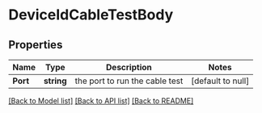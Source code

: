 # DeviceIdCableTestBody

## Properties
Name | Type | Description | Notes
------------ | ------------- | ------------- | -------------
**Port** | **string** | the port to run the cable test | [default to null]

[[Back to Model list]](../README.md#documentation-for-models) [[Back to API list]](../README.md#documentation-for-api-endpoints) [[Back to README]](../README.md)

